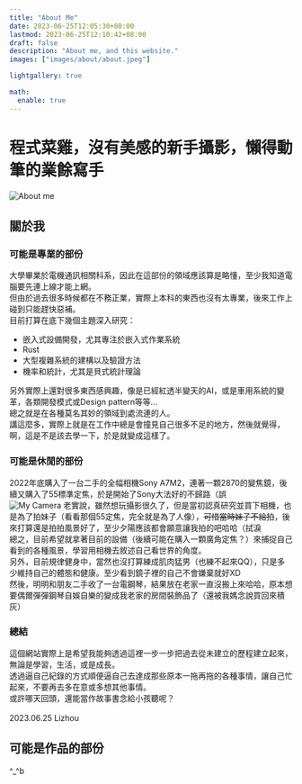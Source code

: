 ```yaml
---
title: "About Me"
date: 2023-06-25T12:05:30+08:00
lastmod: 2023-06-25T12:10:42+08:00
draft: false
description: "About me, and this website."
images: ["images/about/about.jpeg"]

lightgallery: true

math:
  enable: true
---
```

# 程式菜雞，沒有美感的新手攝影，懶得動筆的業餘寫手
![About me](/images/about/about.jpeg "This picture was drawn by AI, and it resembles my messy desk in real life")

## 關於我
### 可能是專業的部份
大學畢業於電機通訊相關科系，因此在這部份的領域應該算是略懂，至少我知道電腦要先連上線才能上網。\
但由於過去很多時候都在不務正業，實際上本科的東西也沒有太專業，後來工作上碰到只能趕快惡補。\
目前打算在底下幾個主題深入研究：

* 嵌入式設備開發，尤其專注於嵌入式作業系統
* Rust
* 大型複雜系統的建構以及驗證方法
* 機率和統計，尤其是貝式統計理論 

另外實際上還對很多東西感興趣，像是已經紅透半變天的AI，或是車用系統的變革，各類開發模式或Design pattern等等...\
總之就是在各種莫名其妙的領域到處流連的人。\
講這麼多，實際上就是在工作中總是會撞見自己很多不足的地方，然後就覺得，啊，這是不是該去學一下，於是就變成這樣了。

### 可能是休閒的部份
2022年底購入了一台二手的全幅相機Sony A7M2，連著一顆2870的變焦鏡，後續又購入了55標準定焦，於是開始了Sony大法好的不歸路（誤 \
![My Camera](/images/about/Camera.jpg "This is my beautiful camera.")
老實說，雖然想玩攝影很久了，但是當初認真研究並買下相機，也是為了拍妹子（看看那個55定焦，完全就是為了人像），~~可惜當時妹子不給拍~~，後來打算還是拍拍風景好了，至少夕陽應該都會願意讓我拍的吧哈哈（拭淚 \
總之，目前希望就拿著目前的設備（後續可能在購入一顆廣角定焦？）來捕捉自己看到的各種風景，學習用相機去敘述自己看世界的角度。\
另外，目前規律健身中，當然也沒打算練成肌肉猛男（也練不起來QQ），只是多少維持自己的體態和健康。至少看到鏡子裡的自己不會嫌棄就好XD \
然後，明明和朋友二手收了一台電鋼琴，結果放在老家一直沒搬上來哈哈，原本想要偶爾彈彈鋼琴自娛自樂的變成我老家的房間裝飾品了（還被我媽念說買回來積灰）

### 總結
這個網站實際上是希望我能夠透過這裡一步一步把過去從未建立的歷程建立起來，無論是學習，生活，或是成長。\
透過逼自己紀錄的方式順便逼自己去達成那些原本一拖再拖的各種事情，讓自己忙起來，不要再去多在意或多想其他事情。\
或許哪天回頭，還能當作故事書念給小孩聽呢？\
\
2023.06.25 Lizhou

## 可能是作品的部份
^_^b